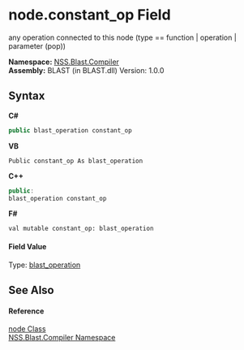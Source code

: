# node.constant_op Field
 

any operation connected to this node (type == function | operation | parameter (pop))

**Namespace:**&nbsp;<a href="26a25caa-f50b-92ad-f15c-dbb9db1493ae.md">NSS.Blast.Compiler</a><br />**Assembly:**&nbsp;BLAST (in BLAST.dll) Version: 1.0.0

## Syntax

**C#**<br />
``` C#
public blast_operation constant_op
```

**VB**<br />
``` VB
Public constant_op As blast_operation
```

**C++**<br />
``` C++
public:
blast_operation constant_op
```

**F#**<br />
``` F#
val mutable constant_op: blast_operation
```


#### Field Value
Type: <a href="545d7548-930f-7c02-0adc-5220144448d3.md">blast_operation</a>

## See Also


#### Reference
<a href="7dc9b7e9-64ad-f224-ae1a-4e6639739f56.md">node Class</a><br /><a href="26a25caa-f50b-92ad-f15c-dbb9db1493ae.md">NSS.Blast.Compiler Namespace</a><br />
